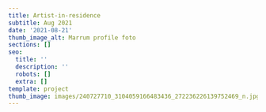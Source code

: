 ```yaml
---
title: Artist-in-residence
subtitle: Aug 2021
date: '2021-08-21'
thumb_image_alt: Marrum profile foto
sections: []
seo:
  title: ''
  description: ''
  robots: []
  extra: []
template: project
thumb_image: images/240727710_3104059166483436_272236226139752469_n.jpg
---
```

